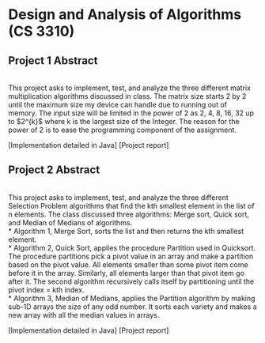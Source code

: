 # Design and Analysis of Algorithms (CS 3310)
## Project 1 Abstract
<br>
This project asks to implement, test, and analyze the three different matrix multiplication algorithms discussed in class. The matrix size starts 2 by 2 until the maximum size my device can handle due to running out of memory. The input size will be limited in the power of 2 as 2, 4, 8, 16, 32 up to $2^{k}$ where k is the largest size of the Integer. The reason for the power of 2 is to ease the programming component of the assignment.

[Implementation detailed in Java]
[Project report]

## Project 2 Abstract
<br>
This project asks to implement, test, and analyze the three different Selection Problem algorithms that find the kth smallest element in the list of n elements. The class discussed three algorithms: Merge sort, Quick sort, and Median of Medians of algorithms. <br>
* Algorithm 1, Merge Sort, sorts the list and then returns the kth smallest element.<br> 
* Algorithm 2, Quick Sort, applies the procedure Partition used in Quicksort. The procedure partitions pick a pivot value in an array and make a partition based on the pivot value. All elements smaller than some pivot item come before it in the array. Similarly, all elements larger than that pivot item go after it. The second algorithm recursively calls itself by partitioning until the pivot index = kth index. <br>
* Algorithm 3, Median of Medians, applies the Partition algorithm by making sub-1D arrays the size of any odd number. It sorts each variety and makes a new array with all the median values in arrays.

[Implementation detailed in Java]
[Project report]
